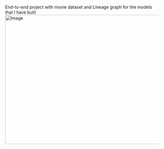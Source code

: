 End-to-end project with movie dataset and Lineage graph for the models that I have built
<img width="929" height="422" alt="Image" src="https://github.com/user-attachments/assets/9f55dbb6-4bca-4a1c-ad7f-4de3bed2f039" />
